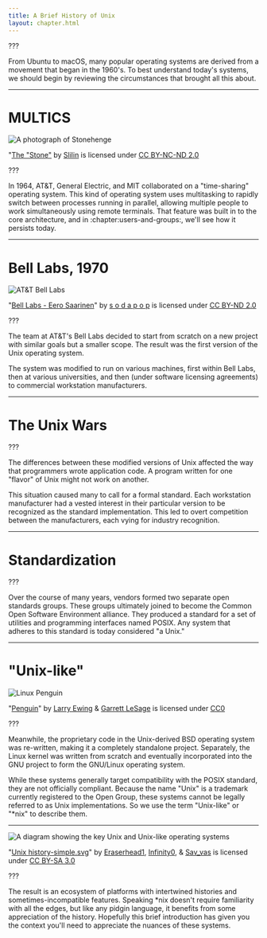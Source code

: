 ```yaml
---
title: A Brief History of Unix
layout: chapter.html
---
```


???

From Ubuntu to macOS, many popular operating systems are derived from a
movement that began in the 1960's. To best understand today's systems, we
should begin by reviewing the circumstances that brought all this about.

---

# MULTICS

![A photograph of Stonehenge](stonehenge.jpg)

"[The "Stone"](https://www.flickr.com/photos/slilin/22247144269/) by
[Slilin](https://www.flickr.com/photos/slilin/) is licensed under [CC BY-NC-ND
2.0](https://creativecommons.org/licenses/by-nc-nd/2.0/)

???

In 1964, AT&T, General Electric, and MIT collaborated on a "time-sharing"
operating system. This kind of operating system uses multitasking to rapidly
switch between processes running in parallel, allowing multiple people to work
simultaneously using remote terminals. That feature was built in to the core
architecture, and in :chapter:users-and-groups:, we'll see how it persists
today.

---

# Bell Labs, 1970

![AT&T Bell Labs](bell-labs.jpg)

"[Bell Labs - Eero
Saarinen](https://www.flickr.com/photos/sodapop81/2412025709/)" by [s o d a p o
p](https://www.flickr.com/photos/sodapop81/) is licensed under [CC BY-ND
2.0](https://creativecommons.org/licenses/by-nd/2.0/)

???

The team at AT&T's Bell Labs decided to start from scratch on a new project
with similar goals but a smaller scope. The result was the first version of the
Unix operating system.

The system was modified to run on various machines, first within Bell Labs,
then at various universities, and then (under software licensing agreements) to
commercial workstation manufacturers.

---

# The Unix Wars

???

The differences between these modified versions of Unix affected the way that
programmers wrote application code. A program written for one "flavor" of Unix
might not work on another.

This situation caused many to call for a formal standard. Each workstation
manufacturer had a vested interest in their particular version to be recognized
as the standard implementation. This led to overt competition between the
manufacturers, each vying for industry recognition.

---

# Standardization

???

Over the course of many years, vendors formed two separate open standards
groups. These groups ultimately joined to become the Common Open Software
Environment alliance. They produced a standard for a set of utilities and
programming interfaces named POSIX. Any system that adheres to this standard is
today considered "a Unix."

---

# "Unix-like"

![Linux Penguin](penguin.svg)

"[Penguin](http://www.home.unix-ag.org/simon/penguin/)" by [Larry
Ewing](http://www.isc.tamu.edu/~lewing/) & [Garrett
LeSage](https://github.com/garrett/Tux) is licensed under
[CC0](http://creativecommons.org/publicdomain/zero/1.0/deed.en)

???

Meanwhile, the proprietary code in the Unix-derived BSD operating system was
re-written, making it a completely standalone project. Separately, the Linux
kernel was written from scratch and eventually incorporated into the GNU
project to form the GNU/Linux operating system.

While these systems generally target compatibility with the POSIX standard,
they are not officially compliant. Because the name "Unix" is a trademark
currently registered to the Open Group, these systems cannot be legally
referred to as Unix implementations. So we use the term "Unix-like" or "\*nix"
to describe them.

---

![A diagram showing the key Unix and Unix-like operating systems](unix-history.svg)

"[Unix
history-simple.svg](https://en.wikipedia.org/wiki/File:Unix_history-simple.svg)"
by [Eraserhead1](https://commons.wikimedia.org/wiki/User:Eraserhead1),
[Infinity0](https://commons.wikimedia.org/wiki/User:Infinity0), &
[Sav_vas](https://commons.wikimedia.org/wiki/User:Sav_vas) is licensed under
[CC BY-SA 3.0](https://creativecommons.org/licenses/by-sa/3.0/)

???

The result is an ecosystem of platforms with intertwined histories and
sometimes-incompatible features. Speaking \*nix doesn't require familiarity
with all the edges, but like any pidgin language, it benefits from some
appreciation of the history. Hopefully this brief introduction has given you
the context you'll need to appreciate the nuances of these systems.
